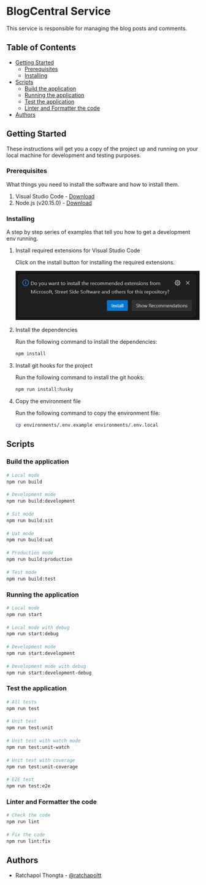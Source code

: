 # BlogCentral Service

This service is responsible for managing the blog posts and comments.

## Table of Contents

- [Getting Started](#getting-started)
  - [Prerequisites](#prerequisites)
  - [Installing](#installing)
- [Scripts](#scripts)
  - [Build the application](#build-the-application)
  - [Running the application](#running-the-application)
  - [Test the application](#test-the-application)
  - [Linter and Formatter the code](#linter-and-formatter-the-code)
- [Authors](#authors)

## Getting Started

These instructions will get you a copy of the project up and running
on your local machine for development and testing purposes.

### Prerequisites

What things you need to install the software and how to install them.

1. Visual Studio Code - [Download](https://code.visualstudio.com/)
2. Node.js (v20.15.0) - [Download](https://nodejs.org/en/blog/release/v20.15.0)

### Installing

A step by step series of examples that tell you how to get a development env running.

1. Install required extensions for Visual Studio Code

   Click on the install button for installing the required extensions.

   ![Required extensions](.docs/images/required-extensions.png)

2. Install the dependencies

   Run the following command to install the dependencies:

   ```bash
   npm install
   ```

3. Install git hooks for the project

   Run the following command to install the git hooks:

   ```bash
   npm run install:husky
   ```

4. Copy the environment file

   Run the following command to copy the environment file:

   ```bash
   cp environments/.env.example environments/.env.local
   ```

## Scripts

### Build the application

```bash
# Local mode
npm run build

# Development mode
npm run build:development

# Sit mode
npm run build:sit

# Uat mode
npm run build:uat

# Production mode
npm run build:production

# Test mode
npm run build:test

```

### Running the application

```bash
# Local mode
npm run start

# Local mode with debug
npm run start:debug

# Development mode
npm run start:development

# Development mode with debug
npm run start:development-debug
```

### Test the application

```bash
# All tests
npm run test

# Unit test
npm run test:unit

# Unit test with watch mode
npm run test:unit-watch

# Unit test with coverage
npm run test:unit-coverage

# E2E test
npm run test:e2e
```

### Linter and Formatter the code

```bash
# Check the code
npm run lint

# Fix the code
npm run lint:fix
```

## Authors

- Ratchapol Thongta - [@ratchapoltt](https://www.github.com/ratchapoltt)
